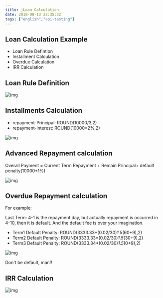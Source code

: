 ```yaml
---
title: jLoan Calculation 
date: 2018-08-13 22:35:32
tags: ["english","api-testing"]
---
```


## Loan Calculation Example

- Loan Rule Defintion
- Installment Calculation
- Overdue Calculation
- IRR Calculation

## Loan Rule Definition

![img](/images/loan/loan_definition.jpg)

## Installments Calculation

- repayment-Principal: ROUND(10000/3,2)
- repayment-interest: ROUND(10000*2%,2)

![img](/images/loan/normal_installment.jpg)

## Advanced Repayment calculation

Overall Payment = Current Term Repayment + Remain Principal+ default penalty(10000*1%)

![img](/images/loan/advanced_repayment.jpg)

## Overdue Repayment calculation

For example: 

Last Term: 4-1 is the repayment day, but actually repayment is occurred in 4-10, then it is default. And the default fee is over your imagination.

- Term1 Default Penalty: ROUND(3333.33*(0.02/30)*1.5*(60+9),2)
- Term2 Default Penalty: ROUND(3333.33*(0.02/30)*1.5*(30+9),2)
- Term3 Default Penalty: ROUND(3333.34*(0.02/30)*1.5*(0+9),2)

![img](/images/loan/overdue_repayment.jpg)

Don't be default, man!!

## IRR Calculation

![img](/images/loan/IRR.jpg)

